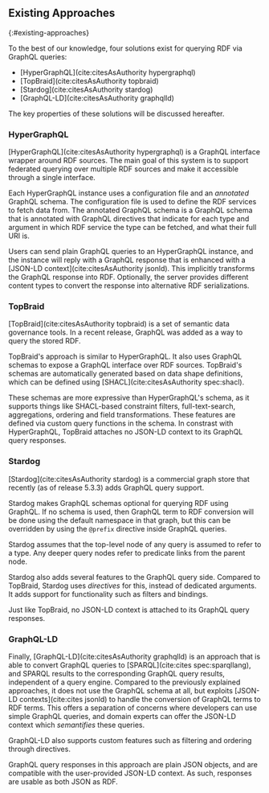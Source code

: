 ## Existing Approaches
{:#existing-approaches}

To the best of our knowledge, four solutions exist for querying RDF via GraphQL queries:

* [HyperGraphQL](cite:citesAsAuthority hypergraphql)
* [TopBraid](cite:citesAsAuthority topbraid)
* [Stardog](cite:citesAsAuthority stardog)
* [GraphQL-LD](cite:citesAsAuthority graphqlld)

The key properties of these solutions will be discussed hereafter.

### HyperGraphQL

[HyperGraphQL](cite:citesAsAuthority hypergraphql) is a GraphQL interface wrapper around RDF sources.
The main goal of this system is to support federated querying
over multiple RDF sources and make it accessible through a single interface.

Each HyperGraphQL instance uses a configuration file and an _annotated_ GraphQL schema.
The configuration file is used to define the RDF services to fetch data from.
The annotated GraphQL schema is a GraphQL schema that is annotated with GraphQL directives
that indicate for each type and argument in which RDF service the type can be fetched,
and what their full URI is.

Users can send plain GraphQL queries to an HyperGraphQL instance,
and the instance will reply with a GraphQL response that is enhanced with a [JSON-LD context](cite:citesAsAuthority jsonld).
This implicitly transforms the GraphQL response into RDF.
Optionally, the server provides different content types to convert the response into alternative RDF serializations.

### TopBraid

[TopBraid](cite:citesAsAuthority topbraid) is a set of semantic data governance tools.
In a recent release, GraphQL was added as a way to query the stored RDF.

TopBraid's approach is similar to HyperGraphQL.
It also uses GraphQL schemas to expose a GraphQL interface over RDF sources.
TopBraid's schemas are automatically generated based on data shape definitions,
which can be defined using [SHACL](cite:citesAsAuthority spec:shacl).

These schemas are more expressive than HyperGraphQL's schema,
as it supports things like SHACL-based constraint filters, full-text-search, aggregations, ordering and field transformations.
These features are defined via custom query functions in the schema.
In constrast with HyperGraphQL, TopBraid attaches no JSON-LD context to its GraphQL query responses.

### Stardog

[Stardog](cite:citesAsAuthority stardog) is a commercial graph store that recently
(as of release 5.3.3) adds GraphQL query support.

Stardog makes GraphQL schemas optional for querying RDF using GraphQL.
If no schema is used, then GraphQL term to RDF conversion will be done using the default namespace in that graph,
but this can be overridden by using the `@prefix` directive inside GraphQL queries.

Stardog assumes that the top-level node of any query is assumed to refer to a type.
Any deeper query nodes refer to predicate links from the parent node.

Stardog also adds several features to the GraphQL query side.
Compared to TopBraid, Stardog uses _directives_ for this, instead of dedicated arguments.
It adds support for functionality such as filters and bindings.

Just like TopBraid, no JSON-LD context is attached to its GraphQL query responses.

### GraphQL-LD

Finally, [GraphQL-LD](cite:citesAsAuthority graphqlld) is an approach
that is able to convert GraphQL queries to [SPARQL](cite:cites spec:sparqllang),
and SPARQL results to the corresponding GraphQL query results,
independent of a query engine.
Compared to the previously explained approaches, it does not use the GraphQL schema at all,
but exploits [JSON-LD contexts](cite:cites jsonld) to handle the conversion of GraphQL terms to RDF terms.
This offers a separation of concerns where developers can use simple GraphQL queries,
and domain experts can offer the JSON-LD context which _semantifies_ these queries.

GraphQL-LD also supports custom features such as filtering and ordering through directives.

GraphQL query responses in this approach are plain JSON objects,
and are compatible with the user-provided JSON-LD context.
As such, responses are usable as both JSON as RDF.
